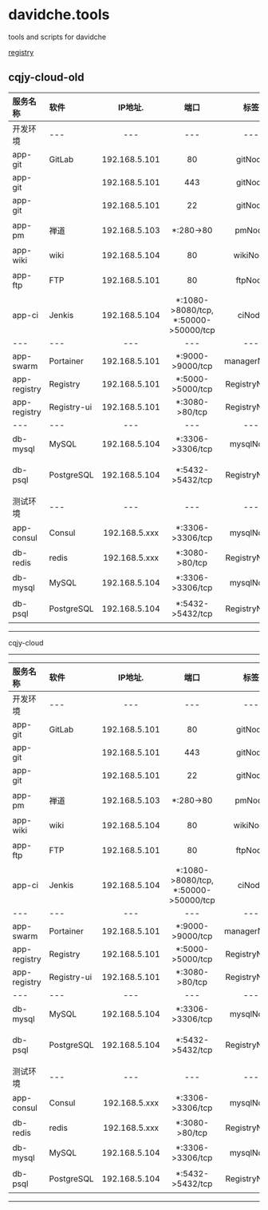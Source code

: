 # davidche.tools

tools and scripts for davidche

[registry](https://ralph.blog.imixs.com/2017/04/22/how-to-setup-a-private-docker-registry/)

cqjy-cloud-old
-----
| 服务名称 | 软件 |   IP地址.   |   端口 |   标签 |   备注 |
| :------ | :------ | :-----: | :-----: | :-----: | -----: |
| 开发环境 | --- |   ---   |   --- |   ---  |    ---  |
| app-git | GitLab |   192.168.5.101  |    80 |   gitNode  |    源码 |
| app-git |  |   192.168.5.101   |    443 |   gitNode  |    源码 |
| app-git |  |   192.168.5.101   |    22 |   gitNode  |    源码 |
| app-pm | 禅道 |   192.168.5.103   |    *:280->80 |   pmNode  |    zentao项目管理  |
| app-wiki | wiki |   192.168.5.104   |    80 |   wikiNode  |    wiki管理  |
| app-ftp | FTP |   192.168.5.101   |    80 |   ftpNode  |    ftp文件管理  |
| app-ci | Jenkis |   192.168.5.104   |    *:1080->8080/tcp, *:50000->50000/tcp |   ciNode  |    CI服务  |
| --- | --- |   ---   |   --- |   ---  |    ---  |
| app-swarm | Portainer |   192.168.5.101   |    *:9000->9000/tcp |   managerNode  |    CI服务  |
| app-registry | Registry |   192.168.5.101   |    *:5000->5000/tcp |   RegistryNode  |    仓库服务  |
| app-registry | Registry-ui |   192.168.5.101   |    *:3080->80/tcp |   RegistryNode  |    仓库服务  |
| --- | --- |   ---   |   --- |   ---  |    ---  |
| db-mysql | MySQL |   192.168.5.104   |    *:3306->3306/tcp |   mysqlNode  |    Mysql DB服务  |
| db-psql | PostgreSQL |   192.168.5.104   |    *:5432->5432/tcp |   RegistryNode  |    wiki使用的postgresql服务  |
| 测试环境 | --- |   ---   |   --- |   ---  |    ---  |
| app-consul | Consul |   192.168.5.xxx   |    *:3306->3306/tcp |   mysqlNode  |    Mysql DB服务  |
| db-redis | redis |   192.168.5.xxx   |    *:3080->80/tcp |   RegistryNode  |    postgresql服务  |
| db-mysql | MySQL |   192.168.5.104   |    *:3306->3306/tcp |   mysqlNode  |    Mysql DB服务  |
| db-psql | PostgreSQL |   192.168.5.104   |    *:5432->5432/tcp |   RegistryNode  |    wiki使用的psql服务  |

------

cqjy-cloud

------

| 服务名称 | 软件 |   IP地址.   |   端口 |   标签 |   备注 |
| :------ | :------ | :-----: | :-----: | :-----: | -----: |
| 开发环境 | --- |   ---   |   --- |   ---  |    ---  |
| app-git | GitLab |   192.168.5.101  |    80 |   gitNode  |    源码 |
| app-git |  |   192.168.5.101   |    443 |   gitNode  |    源码 |
| app-git |  |   192.168.5.101   |    22 |   gitNode  |    源码 |
| app-pm | 禅道 |   192.168.5.103   |    *:280->80 |   pmNode  |    zentao项目管理  |
| app-wiki | wiki |   192.168.5.104   |    80 |   wikiNode  |    wiki管理  |
| app-ftp | FTP |   192.168.5.101   |    80 |   ftpNode  |    ftp文件管理  |
| app-ci | Jenkis |   192.168.5.104   |    *:1080->8080/tcp, *:50000->50000/tcp |   ciNode  |    CI服务  |
| --- | --- |   ---   |   --- |   ---  |    ---  |
| app-swarm | Portainer |   192.168.5.101   |    *:9000->9000/tcp |   managerNode  |    CI服务  |
| app-registry | Registry |   192.168.5.101   |    *:5000->5000/tcp |   RegistryNode  |    仓库服务  |
| app-registry | Registry-ui |   192.168.5.101   |    *:3080->80/tcp |   RegistryNode  |    仓库服务  |
| --- | --- |   ---   |   --- |   ---  |    ---  |
| db-mysql | MySQL |   192.168.5.104   |    *:3306->3306/tcp |   mysqlNode  |    Mysql DB服务  |
| db-psql | PostgreSQL |   192.168.5.104   |    *:5432->5432/tcp |   RegistryNode  |    wiki使用的postgresql服务  |
| 测试环境 | --- |   ---   |   --- |   ---  |    ---  |
| app-consul | Consul |   192.168.5.xxx   |    *:3306->3306/tcp |   mysqlNode  |    Mysql DB服务  |
| db-redis | redis |   192.168.5.xxx   |    *:3080->80/tcp |   RegistryNode  |    postgresql服务  |
| db-mysql | MySQL |   192.168.5.104   |    *:3306->3306/tcp |   mysqlNode  |    Mysql DB服务  |
| db-psql | PostgreSQL |   192.168.5.104   |    *:5432->5432/tcp |   RegistryNode  |    wiki使用的psql服务  

------
